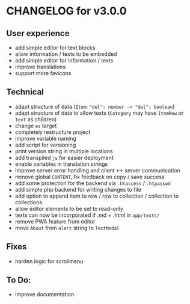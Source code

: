 # CHANGELOG for v3.0.0

## User experience

* add simple editor for text blocks
* allow information / texts to be embedded
* add simple editor for information / texts
* improve translations
* support more favicons

## Technical

* adapt structure of data (`Item`: `"del": number -> "del": boolean`)
* adapt structure of data to allow texts (`Category` may have `ItemRow` or `Text` as children)
* change `es` target
* completely restructure project
* improve variable naming
* add script for versioning
* print version string in multiple locations
* add transpiled `js` for easier deployment
* enable variables in translation strings
* improve server error handling and client <-> server communication
* remove global `CONTENT`, fix feedback on copy / save success
* add some protection for the backend via `.htaccess` / `.htpasswd`
* add simple php backend for writing changes to file
* add option to append item to row / row to collection / collection to collections
* allow editor elements to be set to read-only
* texts can now be incorporated if .md + .html in `app/texts/`
* remove PWA feature from editor
* move `About` from `alert` string to `TextModal`

## Fixes

* harden logic for scrollmenu

## To Do:

* improve documentation
